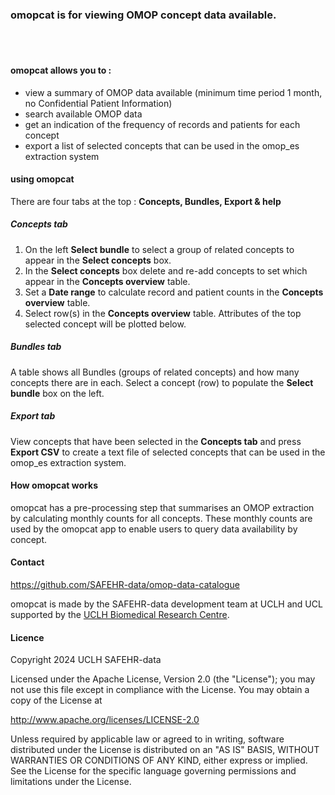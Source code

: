 ### omopcat is for viewing OMOP concept data available.

<br> <br>

#### omopcat allows you to :

* view a summary of OMOP data available (minimum time period 1 month, no Confidential Patient Information)
* search available OMOP data
* get an indication of the frequency of records and patients for each concept
* export a list of selected concepts that can be used in the omop_es extraction system

#### using omopcat   

There are four tabs at the top : **Concepts, Bundles, Export & help**

##### Concepts tab

1. On the left **Select bundle** to select a group of related concepts to appear in the **Select concepts** box. 
1. In the **Select concepts** box delete and re-add concepts to set which appear in the **Concepts overview** table.
1. Set a **Date range** to calculate record and patient counts in the **Concepts overview** table. 
1. Select row(s) in the **Concepts overview** table. Attributes of the top selected concept will be plotted below.


##### Bundles tab

A table shows all Bundles (groups of related concepts) and how many concepts there are in each. Select a concept (row) to populate the **Select bundle** box on the left.

##### Export tab

View concepts that have been selected in the **Concepts tab** and press **Export CSV** to create a text file of selected concepts that can be used in the omop_es extraction system.


#### How omopcat works

omopcat has a pre-processing step that summarises an OMOP extraction by calculating monthly counts for all concepts. These monthly counts are used by the omopcat app to enable users to query data availability by concept.

#### Contact

https://github.com/SAFEHR-data/omop-data-catalogue

omopcat is made by the SAFEHR-data development team at UCLH and UCL supported by the [UCLH
Biomedical Research Centre](https://www.uclhospitals.brc.nihr.ac.uk/).


#### Licence

Copyright 2024 UCLH SAFEHR-data

Licensed under the Apache License, Version 2.0 (the "License");
you may not use this file except in compliance with the License.
You may obtain a copy of the License at

  http://www.apache.org/licenses/LICENSE-2.0

Unless required by applicable law or agreed to in writing, software
distributed under the License is distributed on an "AS IS" BASIS,
WITHOUT WARRANTIES OR CONDITIONS OF ANY KIND, either express or implied.
See the License for the specific language governing permissions and
limitations under the License.
